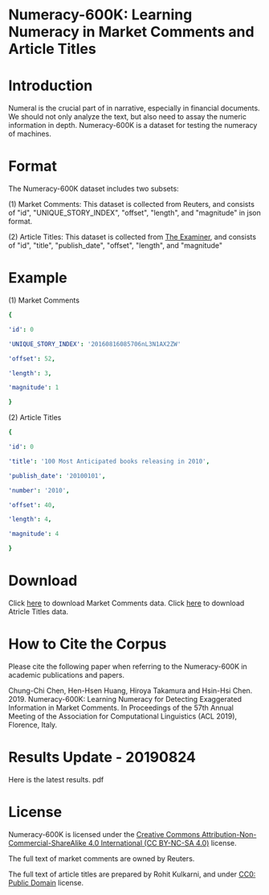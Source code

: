 # Numeracy-600K: Learning Numeracy in Market Comments and Article Titles
# Introduction
Numeral is the crucial part of in narrative, especially in financial documents. We should not only analyze the text, but also need to assay the numeric information in depth. Numeracy-600K is a dataset for testing the numeracy of machines.

# Format
The Numeracy-600K dataset includes two subsets:

(1) Market Comments: This dataset is collected from Reuters, and consists of "id", "UNIQUE_STORY_INDEX", "offset", "length", and "magnitude" in json format.

(2) Article Titles: This dataset is collected from [The Examiner](https://www.kaggle.com/therohk/examine-the-examiner), and consists of "id", "title", "publish_date", "offset", "length", and "magnitude"

# Example
(1) Market Comments
```yaml
{

'id': 0

'UNIQUE_STORY_INDEX': '20160816085706nL3N1AX2ZW'

'offset': 52,

'length': 3,

'magnitude': 1

}
```

(2) Article Titles
```yaml
{

'id': 0

'title': '100 Most Anticipated books releasing in 2010',

'publish_date': '20100101',

'number': '2010',

'offset': 40,

'length': 4,

'magnitude': 4

}
```
# Download
Click [here](http://nlg.csie.ntu.edu.tw/nlpresource/Numeracy600K/Numeracy_600K_comment.zip) to download Market Comments data.
Click [here](http://nlg.csie.ntu.edu.tw/nlpresource/Numeracy600K/Numeracy_600K_article_title.json) to download Atricle Titles data.


# How to Cite the Corpus
Please cite the following paper when referring to the Numeracy-600K in academic publications and papers.

Chung-Chi Chen, Hen-Hsen Huang, Hiroya Takamura and Hsin-Hsi Chen. 2019. Numeracy-600K: Learning Numeracy for Detecting Exaggerated Information in Market Comments. In Proceedings of the 57th Annual Meeting of the Association for Computational Linguistics (ACL 2019), Florence, Italy.
# Results Update - 20190824
Here is the latest results. pdf
# License
Numeracy-600K is licensed under the [Creative Commons Attribution-Non-Commercial-ShareAlike 4.0 International (CC BY-NC-SA 4.0)](https://creativecommons.org/licenses/by-nc-sa/4.0/) license.

The full text of market comments are owned by Reuters.

The full text of article titles are prepared by Rohit Kulkarni, and under [CC0: Public Domain](https://creativecommons.org/publicdomain/zero/1.0/) license.
